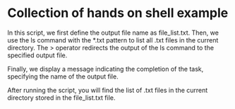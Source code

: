 # Collection of hands on shell example

In this script, we first define the output file name as file_list.txt. Then, we use the ls command with the *.txt pattern to list all .txt files in the current directory. The > operator redirects the output of the ls command to the specified output file.

Finally, we display a message indicating the completion of the task, specifying the name of the output file.

 After running the script, you will find the list of .txt files in the current directory stored in the file_list.txt file.
